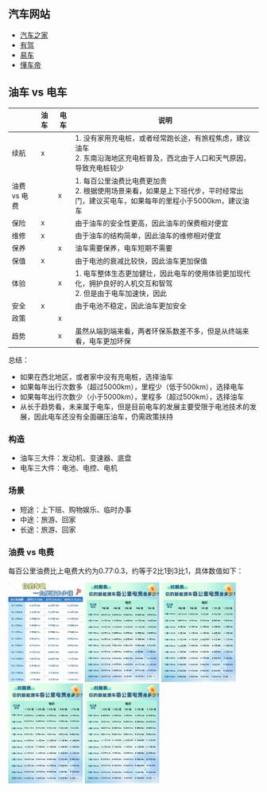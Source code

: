 ## 汽车网站

- [汽车之家](https://www.autohome.com.cn/shanghai/)
- [有驾](https://www.yoojia.com/)
- [易车](https://www.yiche.com/)
- [懂车帝](https://www.dongchedi.com/)

## 油车 vs 电车

|              | 油车 | 电车 | 说明                                                                                                                                 |
| ------------ | :--- | ---- | ------------------------------------------------------------------------------------------------------------------------------------ |
| 续航         | x    |      | 1. 没有家用充电桩，或者经常跑长途，有旅程焦虑，建议油车<br />2. 东南沿海地区充电桩普及，西北由于人口和天气原因，导致充电桩较少       |
| 油费 vs 电费 |      | x    | 1. 每百公里油费比电费更加贵<br />2. 根据使用场景来看，如果是上下班代步，平时经常出门，建议买电车，如果每年的里程小于5000km，建议油车 |
| 保险         | x    |      | 由于油车的安全性更高，因此油车的保费相对便宜                                                                                         |
| 维修         | x    |      | 由于油车的结构简单，因此油车的维修相对便宜                                                                                           |
| 保养         |      | x    | 油车需要保养，电车短期不需要                                                                                                         |
| 保值         | x    |      | 由于电池的衰减比较快，因此油车更加保值                                                                                               |
| 体验         |      | x    | 1. 电车整体生态更加健壮，因此电车的使用体验更加现代化，拥护良好的人机交互和智驾<br />2. 但是由于电车加速快，因此                     |
| 安全         | x    |      | 由于电池不稳定，因此油车更加安全                                                                                                     |
| 政策         |      | x    |                                                                                                                                      |
| 趋势         |      | x    | 虽然从端到端来看，两者环保系数差不多，但是从终端来看，电车更加环保                                                                   |

总结：

- 如果在西北地区，或者家中没有充电桩，选择油车
- 如果每年出行次数多（超过5000km），里程少（低于500km），选择电车
- 如果每年出行次数少（小于5000km），里程多（超过500km），选择油车
- 从长于趋势看，未来属于电车，但是目前电车的发展主要受限于电池技术的发展，因此电车还没有全面碾压油车，仍需政策扶持

### 构造

- 油车三大件：发动机、变速器、底盘
- 电车三大件：电池、电控、电机

### 场景

- 短途：上下班、购物娱乐、临时办事
- 中途：旅游、回家
- 长途：旅游、回家

### 油费 vs 电费

每百公里油费比上电费大约为0.77:0.3，约等于2比1到3比1，具体数值如下：

<div id="banner">
    <div style="width: 150px; display: inline-block;">
        <img src ="https://github.com/frontend-gxg/pic_bed/blob/main/016.jpg?raw=true">
    </div>
    <div style="width: 150px; display: inline-block;">
        <img src ="https://github.com/frontend-gxg/pic_bed/blob/main/017.jpg?raw=true">
    </div>
    <div style="width: 150px; display: inline-block;">
        <img src ="https://github.com/frontend-gxg/pic_bed/blob/main/018.jpg?raw=true">
    </div>
    <div style="width: 150px; display: inline-block;">
        <img src ="https://github.com/frontend-gxg/pic_bed/blob/main/019.jpg?raw=true">
    </div>
    <div style="width: 150px; display: inline-block;">
        <img src ="https://github.com/frontend-gxg/pic_bed/blob/main/020.jpg?raw=true">
    </div>
</div>
